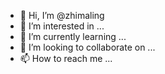 - 👋 Hi, I’m @zhimaling
- 👀 I’m interested in ...
- 🌱 I’m currently learning ...
- 💞️ I’m looking to collaborate on ...
- 📫 How to reach me ...

<!---
zhimaling/zhimaling is a ✨ special ✨ repository because its `README.md` (this file) appears on your GitHub profile.
You can click the Preview link to take a look at your changes.
--->
